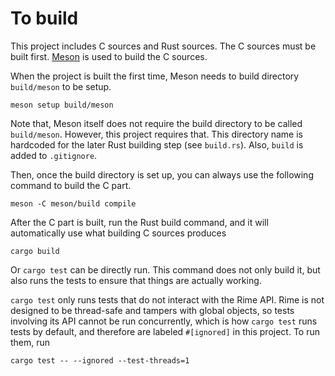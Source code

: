 # To build

This project includes C sources and Rust sources.
The C sources must be built first.
[Meson](https://mesonbuild.com/index.html) is used to build the C sources.

When the project is built the first time, Meson needs to build directory
`build/meson` to be setup.

```
meson setup build/meson
```

Note that, Meson itself does not require the build directory to be called
`build/meson`. However, this project requires that. This directory name is
hardcoded for the later Rust building step (see `build.rs`). Also, `build` is
added to `.gitignore`.

Then, once the build directory is set up, you can always use the following
command to build the C part.

```
meson -C meson/build compile
```

After the C part is built, run the Rust build command, and it will
automatically use what building C sources produces

```
cargo build
```

Or `cargo test` can be directly run. This command does not only build it, but
also runs the tests to ensure that things are actually working.

`cargo test` only runs tests that do not interact with the Rime API. Rime is
not designed to be thread-safe and tampers with global objects, so tests
involving its API cannot be run concurrently, which is how `cargo test` runs
tests by default, and therefore are labeled `#[ignored]` in this project. To
run them, run

```
cargo test -- --ignored --test-threads=1
```
